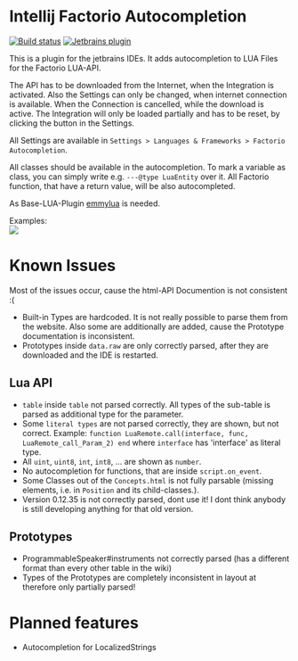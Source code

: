 # Intellij Factorio Autocompletion

[![Build status](https://github.com/knoxfighter/intellij-factorio-autocompletion/actions/workflows/build-gradle-project.yml/badge.svg?branch=develop)](https://github.com/knoxfighter/actions/workflows/build-gradle-project.yml)
[![Jetbrains plugin](https://img.shields.io/jetbrains/plugin/v/13330-factorio-lua-api-support.svg?style=flat-square)](https://plugins.jetbrains.com/plugin/13330-factorio-lua-api-support)

This is a plugin for the jetbrains IDEs. It adds autocompletion to LUA Files for the Factorio LUA-API.

The API has to be downloaded from the Internet, when the Integration is activated. Also the Settings can only be changed, when internet connection is available.
When the Connection is cancelled, while the download is active. The Integration will only be loaded partially and has to be reset, by clicking the button in the Settings.

All Settings are available in `Settings > Languages & Frameworks > Factorio Autocompletion`.

All classes should be available in the autocompletion. To mark a variable as class, you can simply write e.g. `---@type LuaEntity` over it.
All Factorio function, that have a return value, will be also autocompleted.

As Base-LUA-Plugin [emmylua](https://plugins.jetbrains.com/plugin/9768-emmylua) is needed.

Examples:  
![](example.gif)

# Known Issues
Most of the issues occur, cause the html-API Documention is not consistent :(
- Built-in Types are hardcoded. It is not really possible to parse them from the website.
  Also some are additionally are added, cause the Prototype documentation is inconsistent.
- Prototypes inside `data.raw` are only correctly parsed, after they are downloaded and the IDE is restarted.

## Lua API
- `table` inside `table` not parsed correctly. 
  All types of the sub-table is parsed as additional type for the parameter.
- Some `literal types` are not parsed correctly, they are shown, but not correct. Example: `function LuaRemote.call(interface, func, LuaRemote_call_Param_2) end` where `interface` has 'interface' as literal type.
- All `uint`, `uint8`,  `int`, `int8`, ... are shown as `number`.
- No autocompletion for functions, that are inside `script.on_event`.
- Some Classes out of the `Concepts.html` is not fully parsable (missing elements, i.e. in `Position` and its child-classes.).
- Version 0.12.35 is not correctly parsed, dont use it! I dont think anybody is still developing anything for that old version.

## Prototypes
- ProgrammableSpeaker#instruments not correctly parsed (has a different format than every other table in the wiki)
- Types of the Prototypes are completely inconsistent in layout at therefore only partially parsed!

# Planned features
- Autocompletion for LocalizedStrings
